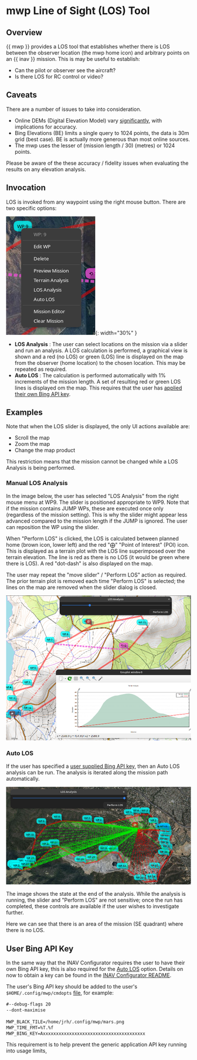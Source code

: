 # mwp Line of Sight (LOS) Tool

## Overview

{{ mwp }} provides a LOS tool that establishes whether there is LOS between the observer location (the mwp home icon) and arbitrary points on an {{ inav }} mission. This is may be useful to establish:

* Can the pilot or observer see the aircraft?
* Is there LOS for RC control or video?

## Caveats

There are a number of issues to take into consideration.

* Online DEMs (Digital Elevation Model) vary [significantly](Mission-Elevation-Plot-and-Terrain-Analysis/#datum), with implications for accuracy.
* Bing Elevations (BE) limits a single query to 1024 points, the data is 30m grid (best case). BE is actually more generous than most online sources.
* The mwp uses the lesser of (mission length / 30) (metres) or 1024 points.

Please be aware of the these accuracy / fidelity issues when evaluating the results on any elevation analysis.

## Invocation

LOS is invoked from any waypoint using the right mouse button. There are two specific options:

![Menu Options](images/los-menu.png){: width="30%" }

* **LOS Analysis** : The user can select locations on the mission via a slider and run an analysis. A LOS calculation is performed, a graphical view is shown and a red (no LOS) or green (LOS) line is displayed on the map from the observer (home location) to the chosen location. This may be repeated as required.
* **Auto LOS** : The calculation is performed automatically with 1% increments of the mission length. A set of resulting red or green LOS lines is displayed om the map. This requires that the user has [applied their own Bing API key](#user-bing-key).


## Examples

Note that when the LOS slider is displayed, the only UI actions available are:

* Scroll the map
* Zoom the map
* Change the map product

This restriction means that the mission cannot be changed while a LOS Analysis is being performed.

### Manual LOS Analysis

In the image below, the user has selected "LOS Analysis" from the right mouse menu at WP9. The slider is positioned appropriate to WP9. Note that if the mission contains JUMP WPs, these are executed once only (regardless of the mission setting). This is why the slider might appear less advanced compared to the mission length if the JUMP is ignored. The user can reposition the WP using the slider.

When "Perform LOS" is clicked, the LOS is calculated between planned home (brown icon, lower left) and the red "⨁" "Point of Interest" (POI) icon. This is displayed as a terrain plot with the LOS line superimposed over the terrain elevation. The line is red as there is no LOS (it would be green where there is LOS). A red "dot-dash" is also displayed on the map.

The user may repeat the "move slider" / "Perform LOS" action as required. The prior terrain plot is removed each time "Perform LOS" is selected; the lines on the map are removed when the slider dialog is closed.

![Manual LOS](images/los_manual.png)

### Auto LOS

If the user has specified a [user supplied Bing API key](#user-bing-api-key), then an Auto LOS analysis can be run. The analysis is iterated along the mission path automatically.

![Auto LOS](images/auto-los.png)

The image shows the state at the end of the analysis. While the analysis is running, the slider and "Perform LOS" are not sensitive; once the run has completed, these controls are available if the user wishes to investigate further.

Here we can see that there is an area of the mission (SE quadrant) where there is no LOS.

## User Bing API Key

In the same way that the INAV Configurator requires the user to have their own Bing API key, this is also required for the [Auto LOS](#auto-los) option. Details on now to obtain a key can be found in the [INAV Configurator README](https://github.com/iNavFlight/inav-configurator#how-to-get-the-bing-maps-api-key).

The user's Bing API key should be added to the user's `$HOME/.config/mwp/cmdopts` [file](mwp-Configuration.md#cmdopts), for example:

    #--debug-flags 20
    --dont-maximise

    MWP_BLACK_TILE=/home/jrh/.config/mwp/mars.png
    MWP_TIME_FMT=%T.%f
    MWP_BING_KEY=Axxxxxxxxxxxxxxxxxxxxxxxxxxxxxxxxxxxxxxx

This requirement is to help prevent the generic application API key running into usage limits,

